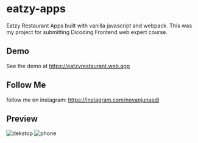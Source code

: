 # eatzy-apps
Eatzy Restaurant Apps built with vanilla javascript and webpack. This was my project for submitting Dicoding Frontend web expert course.

## Demo
See the demo at https://eatzyrestaurant.web.app

## Follow Me
follow me on instagram:
https://instagram.com/novanjunaedi

## Preview
![dekstop](https://i.ibb.co/WBqL8y9/Screenshot-3.png)
![phone](https://i.ibb.co/sK159vy/Whats-App-Image-2020-10-01-at-9-24-39-PM.jpg)
